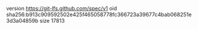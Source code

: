 version https://git-lfs.github.com/spec/v1
oid sha256:b913c909592502e425f465058778fc366723a39677c4bab068251e3d3a04859b
size 17813
